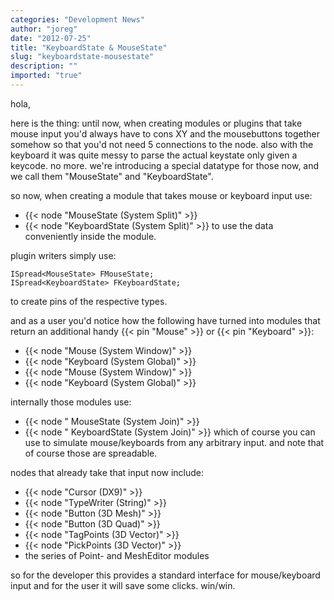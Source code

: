 ```yaml
---
categories: "Development News"
author: "joreg"
date: "2012-07-25"
title: "KeyboardState & MouseState"
slug: "keyboardstate-mousestate"
description: ""
imported: "true"
---
```



hola,

here is the thing: until now, when creating modules or plugins that take mouse input you'd always have to cons XY and the mousebuttons together somehow so that you'd not need 5 connections to the node. also with the keyboard it was quite messy to parse the actual keystate only given a keycode. no more. we're introducing a special datatype for those now, and we call them "MouseState" and "KeyboardState".

so now, when creating a module that takes mouse or keyboard input use: 
* {{< node "MouseState (System Split)" >}}
* {{< node "KeyboardState (System Split)" >}} 
to use the data conveniently inside the module. 

plugin writers simply use:
```
ISpread<MouseState> FMouseState;
ISpread<KeyboardState> FKeyboardState;
```
to create pins of the respective types. 

and as a user you'd notice how the following have turned into modules that return an additional handy {{< pin "Mouse" >}} or {{< pin "Keyboard" >}}:
* {{< node "Mouse (System Window)" >}}
* {{< node "Keyboard (System Global)" >}}
* {{< node "Mouse (System Window)" >}}
* {{< node "Keyboard (System Global)" >}}

internally those modules use:
* {{< node " MouseState (System Join)" >}}
* {{< node " KeyboardState (System Join)" >}}
which of course you can use to simulate mouse/keyboards from any arbitrary input. and note that of course those are spreadable. 

nodes that already take that input now include:
* {{< node "Cursor (DX9)" >}}
* {{< node "TypeWriter (String)" >}}
* {{< node "Button (3D Mesh)" >}}
* {{< node "Button (3D Quad)" >}}
* {{< node "TagPoints (3D Vector)" >}}
* {{< node "PickPoints (3D Vector)" >}}
* the series of Point- and MeshEditor modules

so for the developer this provides a standard interface for mouse/keyboard input and for the user it will save some clicks. win/win.

